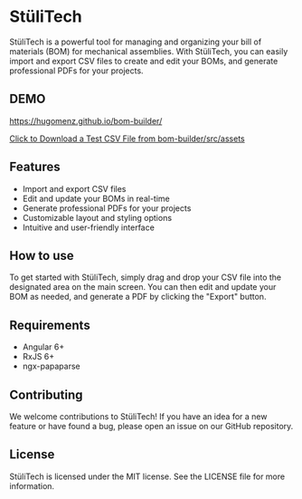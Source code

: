 # StüliTech

StüliTech is a powerful tool for managing and organizing your bill of materials (BOM) for mechanical assemblies. With StüliTech, you can easily import and export CSV files to create and edit your BOMs, and generate professional PDFs for your projects.

## DEMO

https://hugomenz.github.io/bom-builder/

[Click to Download a Test CSV File from bom-builder/src/assets ](https://raw.githubusercontent.com/hugomenz/bom-builder/main/src/assets/test_list.csv "download")

## Features

- Import and export CSV files
- Edit and update your BOMs in real-time
- Generate professional PDFs for your projects
- Customizable layout and styling options
- Intuitive and user-friendly interface

## How to use

To get started with StüliTech, simply drag and drop your CSV file into the designated area on the main screen. You can then edit and update your BOM as needed, and generate a PDF by clicking the "Export" button.

## Requirements

- Angular 6+
- RxJS 6+
- ngx-papaparse

## Contributing

We welcome contributions to StüliTech! If you have an idea for a new feature or have found a bug, please open an issue on our GitHub repository.

## License

StüliTech is licensed under the MIT license. See the LICENSE file for more information.
